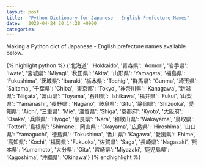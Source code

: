 ```yaml
---
layout: post
title:  "Python Dictionary for Japanese - English Prefecture Names"
date:   2020-04-24 20:14:28 +0900
categories:
---
```

Making a Python dict of Japanese - English prefecture names available below.

{% highlight python %}
{'北海道': 'Hokkaido',
 '青森県': 'Aomori',
 '岩手県': 'Iwate',
 '宮城県': 'Miyagi',
 '秋田県': 'Akita',
 '山形県': 'Yamagata',
 '福島県': 'Fukushima',
 '茨城県': 'Ibaraki',
 '栃木県': 'Tochigi',
 '群馬県': 'Gunma',
 '埼玉県': 'Saitama',
 '千葉県': 'Chiba',
 '東京都': 'Tokyo',
 '神奈川県': 'Kanagawa',
 '新潟県': 'Niigata',
 '富山県': 'Toyama',
 '石川県': 'Ishikawa',
 '福井県': 'Fukui',
 '山梨県': 'Yamanashi',
 '長野県': 'Nagano',
 '岐阜県': 'Gifu',
 '静岡県': 'Shizuoka',
 '愛知県': 'Aichi',
 '三重県': 'Mie',
 '滋賀県': 'Shiga',
 '京都府': 'Kyoto',
 '大阪府': 'Osaka',
 '兵庫県': 'Hyogo',
 '奈良県': 'Nara',
 '和歌山県': 'Wakayama',
 '鳥取県': 'Tottori',
 '島根県': 'Shimane',
 '岡山県': 'Okayama',
 '広島県': 'Hiroshima',
 '山口県': 'Yamaguchi',
 '徳島県': 'Tokushima',
 '香川県': 'Kagawa',
 '愛媛県': 'Ehime',
 '高知県': 'Kochi',
 '福岡県': 'Fukuoka',
 '佐賀県': 'Saga',
 '長崎県': 'Nagasaki',
 '熊本県': 'Kumamoto',
 '大分県': 'Oita',
 '宮崎県': 'Miyazaki',
 '鹿児島県': 'Kagoshima',
 '沖縄県': 'Okinawa'}
{% endhighlight %}
